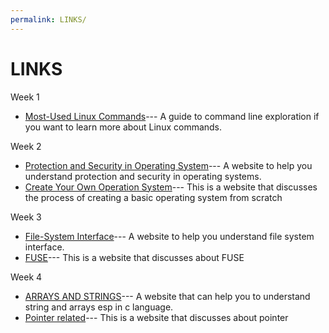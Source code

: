 ```yaml
---
permalink: LINKS/
---
```


# LINKS
Week 1
- [Most-Used Linux Commands](https://kinsta.com/blog/linux-commands/)---
  A guide to command line exploration if you want to learn more about Linux commands.
  
Week 2
- [Protection and Security in Operating System](https://www.scaler.com/topics/protection-and-security-in-operating-system/#)---
  A website to help you understand protection and security in operating systems.
- [Create Your Own Operation System]( https://medium.com/@mekaladahanayaka80/create-your-own-operating-system-a4b1c179c28f)---
  This is a website that discusses the process of creating a basic operating system from scratch

Week 3
- [File-System Interface](https://www.cs.uic.edu/~jbell/CourseNotes/OperatingSystems/11_FileSystemInterface.html)---
  A website to help you understand file system interface.
- [FUSE](https://www.cs.uic.edu/~jbell/CourseNotes/OperatingSystems/11_FileSystemInterface.html)---
  This is a website that discusses about FUSE

Week 4
- [ARRAYS AND STRINGS](https://www.sathyabama.ac.in/sites/default/files/course-material/2020-10/UNIT-3_0.pdf)---
  A website that can help you to understand string and arrays esp in c language.
- [Pointer related](https://www.programiz.com/c-programming/c-pointers)---
  This is a website that discusses about pointer
